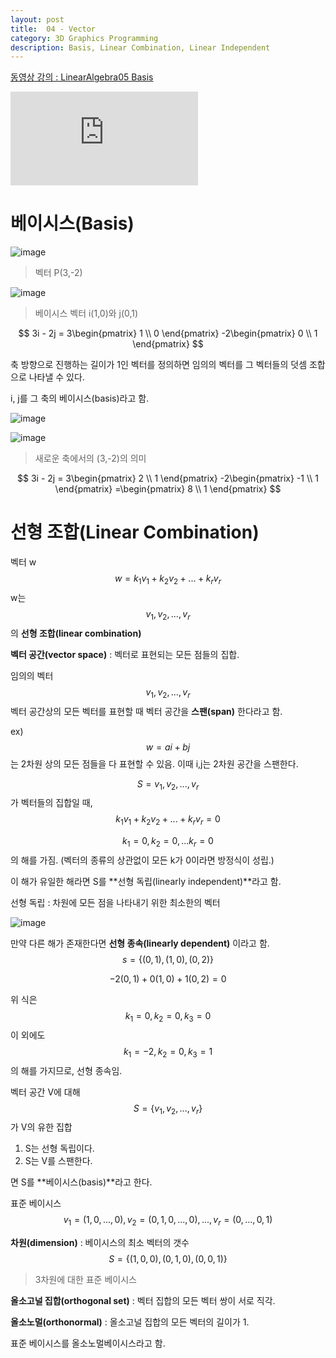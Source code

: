 ```yaml
---
layout: post
title:  04 - Vector
category: 3D Graphics Programming 
description: Basis, Linear Combination, Linear Independent
---
```


[동영상 강의 : LinearAlgebra05 Basis](https://youtu.be/FPElkDyDges)

<div class="youtube">
<iframe src="https://www.youtube.com/embed/FPElkDyDges?list=PLrrTotxaO6khHInVhLSw3X16VucWW1v1Y" frameborder="0" allow="accelerometer; autoplay; encrypted-media; gyroscope; picture-in-picture" allowfullscreen></iframe>
</div>



# 베이시스(Basis)

![image](https://user-images.githubusercontent.com/26755686/57271888-2ea95780-70cc-11e9-998b-c134fb80dd13.png)

> 벡터 P(3,-2)

![image](https://user-images.githubusercontent.com/26755686/57271940-539dca80-70cc-11e9-9910-d323c247ccf6.png)

> 베이시스 벡터 i(1,0)와 j(0,1)

$$
3i - 2j = 3\begin{pmatrix}
1 \\
0
\end{pmatrix}
-2\begin{pmatrix}
0 \\
1
\end{pmatrix}
$$



축 방향으로 진행하는 길이가 1인 벡터를 정의하면 임의의 벡터를 그 벡터들의 덧셈 조합으로 나타낼 수 있다.

i, j를 그 축의 베이시스(basis)라고 함.



![image](https://user-images.githubusercontent.com/26755686/57272393-834dd200-70ce-11e9-8937-61e9c54650ac.png)



![image](https://user-images.githubusercontent.com/26755686/57272635-79789e80-70cf-11e9-87fb-14364bb4d5e0.png)

> 새로운 축에서의 (3,-2)의 의미


$$
3i - 2j = 3\begin{pmatrix}
2 \\
1
\end{pmatrix}
-2\begin{pmatrix}
-1 \\
1
\end{pmatrix}
=\begin{pmatrix}
8 \\
1
\end{pmatrix}
$$


# 선형 조합(Linear Combination)

벡터 w
$$
w = k_1v_1 + k_2v_2 + ... +k_rv_r
$$
w는 
$$
v_1, v_2, ... ,v_r
$$
의 **선형 조합(linear combination)**

**벡터 공간(vector space)** : 벡터로 표현되는 모든 점들의 집합.

임의의 벡터 
$$
v_1, v_2, ..., v_r
$$
벡터 공간상의 모든 벡터를 표현할 때  벡터 공간을 **스팬(span)** 한다라고 함.



ex) 
$$
w = ai + bj
$$
는 2차원 상의 모든 점들을 다 표현할 수 있음. 이때 i,j는 2차원 공간을 스팬한다.


$$
S = {v_1, v_2, ... , v_r}
$$
가 벡터들의 집합일 때,
$$
k_1v_1 + k_2v_2 + ...+k_rv_r = 0
$$

$$
k_1 = 0, k_2 = 0, ... k_r = 0
$$
의 해를 가짐. (벡터의 종류의 상관없이 모든 k가 0이라면 방정식이 성립.)

이 해가 유일한 해라면 S를 **선형 독립(linearly independent)**라고 함.

선형 독립 : 차원에 모든 점을 나타내기 위한 최소한의 벡터

![image](https://user-images.githubusercontent.com/26755686/57283617-85258e80-70ea-11e9-928e-d940562a9f0e.png)

만약 다른 해가 존재한다면 **선형 종속(linearly dependent)** 이라고 함.
$$
s = \{(0,1), (1,0), (0,2)\}
$$

$$
-2(0,1) + 0(1,0) + 1(0,2) = 0
$$


위 식은 
$$
k_1 = 0, k_2 = 0, k_3 = 0
$$
이 외에도 
$$
k_1 = -2, k_2 = 0, k_3 = 1
$$
의 해를 가지므로, 선형 종속임.



벡터 공간 V에 대해 
$$
S = \{v_1, v_2, ..., v_r\}
$$
가 V의 유한 집합

1. S는 선형 독립이다.
2. S는 V를 스팬한다.

면 S를 **베이시스(basis)**라고 한다.



표준 베이시스
$$
v_1 = (1,0,...,0), v_2 = (0,1,0,...,0), ... ,v_r=(0,...,0,1)
$$


**차원(dimension)** : 베이시스의 최소 벡터의 갯수
$$
S = \{(1,0,0), (0,1,0), (0,0,1)\}
$$


> 3차원에 대한 표준 베이시스



**올소고널 집합(orthogonal set)** : 벡터 집합의 모든 벡터 쌍이 서로 직각.

**올소노멀(orthonormal)** : 올소고널 집합의 모든 벡터의 길이가 1.

표준 베이시스를 올소노멀베이시스라고 함.